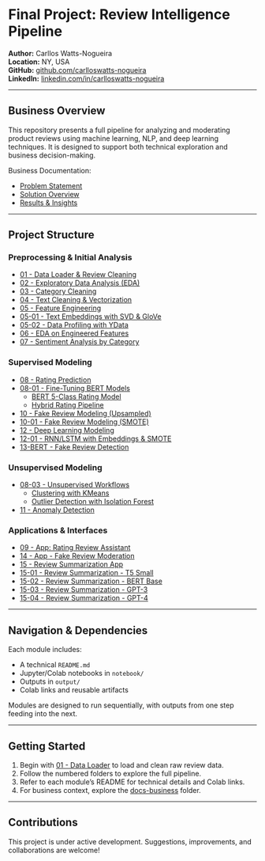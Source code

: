#  Final Project: Review Intelligence Pipeline

**Author:** Carllos Watts-Nogueira  
**Location:** NY, USA  
**GitHub:** [github.com/carlloswatts-nogueira](https://github.com/cwattsnogueira)  
**LinkedIn:** [linkedin.com/in/carlloswatts-nogueira](https://linkedin.com/in/carlloswattsnogueira)

---

##  Business Overview

This repository presents a full pipeline for analyzing and moderating product reviews using machine learning, NLP, and deep learning techniques. It is designed to support both technical exploration and business decision-making.

 Business Documentation:
- [Problem Statement](./docs-business/01_problem.md)
- [Solution Overview](./docs-business/02_solution.md)
- [Results & Insights](./docs-business/03_results.md)

---

##  Project Structure

###  Preprocessing & Initial Analysis
- [01 - Data Loader & Review Cleaning](./01-data-loader-review-clean/)
- [02 - Exploratory Data Analysis (EDA)](./02-eda-initial)
- [03 - Category Cleaning](./03-category-cleaning/)
- [04 - Text Cleaning & Vectorization](./04-text-cleaning-vectorization/)
- [05 - Feature Engineering](./05-feature-engineering/)
- [05-01 - Text Embeddings with SVD & GloVe](./05-01-text-embeddings-svd-glove/)
- [05-02 - Data Profiling with YData](./05-02-data-profiling/)
- [06 - EDA on Engineered Features](./06-eda-features/)
- [07 - Sentiment Analysis by Category](./07-sentiment-by-category/)

###  Supervised Modeling
- [08 - Rating Prediction](./08-rating-prediction/)
- [08-01 - Fine-Tuning BERT Models](./08-01-fine-tuning-berts/)
  - [BERT 5-Class Rating Model](./08-01-fine-tuning-berts/bert-5class-rating-model/)
  - [Hybrid Rating Pipeline](./08-01-fine-tuning-berts/hybrid-rating-pipeline/)
- [10 - Fake Review Modeling (Upsampled)](./10-fake-review-modeling-upsampled/)
- [10-01 - Fake Review Modeling (SMOTE)](./10-01-fake-review-modeling-smote/)
- [12 - Deep Learning Modeling](./12-dl-modeling/)
- [12-01 - RNN/LSTM with Embeddings & SMOTE](./12-01-rnnlstm-embeddings-smote/)
- [13-BERT - Fake Review Detection](./bert-fake-review/fine-tuning-bert-oversampling/)

###  Unsupervised Modeling
- [08-03 - Unsupervised Workflows](./08-unsupervised-workflows/)
  - [Clustering with KMeans](./08-unsupervised-workflows/clustering-kmeans-elbow/)
  - [Outlier Detection with Isolation Forest](./08-unsupervised-workflows/outlier-detection-isolation-forest/)
- [11 - Anomaly Detection](./12-anomaly-detection/)

###  Applications & Interfaces
- [09 - App: Rating Review Assistant](./09-app-rating-review/)
- [14 - App - Fake Review Moderation](./14-app-fake-review/)
- [15 - Review Summarization App](./review-summarization-app/)
- [15-01 - Review Summarization - T5 Small](./review-summarization-t5-small/)
- [15-02 - Review Summarization - BERT Base](./review-summarization-bert-base/)
- [15-03 - Review Summarization - GPT-3](./review-summarization-gpt3/)
- [15-04 - Review Summarization - GPT-4](./review-summarization-gpt4/)

---

##  Navigation & Dependencies

Each module includes:
-  A technical `README.md`
-  Jupyter/Colab notebooks in `notebook/`
-  Outputs in `output/`
-  Colab links and reusable artifacts

Modules are designed to run sequentially, with outputs from one step feeding into the next.

---

##  Getting Started

1. Begin with [01 - Data Loader](./01-data-loader-review-clean/) to load and clean raw review data.
2. Follow the numbered folders to explore the full pipeline.
3. Refer to each module’s README for technical details and Colab links.
4. For business context, explore the [docs-business](./docs-business/) folder.

---

##  Contributions

This project is under active development. Suggestions, improvements, and collaborations are welcome!
